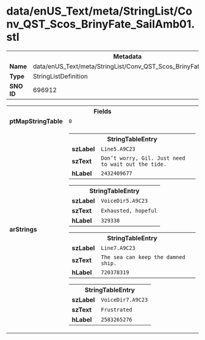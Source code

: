 <h1>data/enUS_Text/meta/StringList/Conv_QST_Scos_BrinyFate_SailAmb01.stl</h1><table><tr><th colspan="100%">Metadata</th></tr><tr><td><b>Name</b></td><td>data/enUS_Text/meta/StringList/Conv_QST_Scos_BrinyFate_SailAmb01.stl</td></tr><tr><td><b>Type</b></td><td>StringListDefinition</td></tr><tr><td><b>SNO ID</b></td><td>696912</td></tr></table>

<table><tr><th colspan="100%">Fields</th></tr><tr><td><b>ptMapStringTable</b></td><td><code>0</code></td></tr><tr><td><b>arStrings</b></td><td><table><tr><th colspan="100%">StringTableEntry</th></tr><tr><td><b>szLabel</b></td><td><code>Line5.A9C23</code></td></tr><tr><td><b>szText</b></td><td><code>Don’t worry, Gil. Just need to wait out the tide.</code></td></tr><tr><td><b>hLabel</b></td><td><code>2432409677</code></td></tr></table>


<table><tr><th colspan="100%">StringTableEntry</th></tr><tr><td><b>szLabel</b></td><td><code>VoiceDir5.A9C23</code></td></tr><tr><td><b>szText</b></td><td><code>Exhausted, hopeful</code></td></tr><tr><td><b>hLabel</b></td><td><code>329338</code></td></tr></table>


<table><tr><th colspan="100%">StringTableEntry</th></tr><tr><td><b>szLabel</b></td><td><code>Line7.A9C23</code></td></tr><tr><td><b>szText</b></td><td><code>The sea can keep the damned ship.</code></td></tr><tr><td><b>hLabel</b></td><td><code>720378319</code></td></tr></table>


<table><tr><th colspan="100%">StringTableEntry</th></tr><tr><td><b>szLabel</b></td><td><code>VoiceDir7.A9C23</code></td></tr><tr><td><b>szText</b></td><td><code>Frustrated</code></td></tr><tr><td><b>hLabel</b></td><td><code>2583265276</code></td></tr></table>


</td></tr></table>

